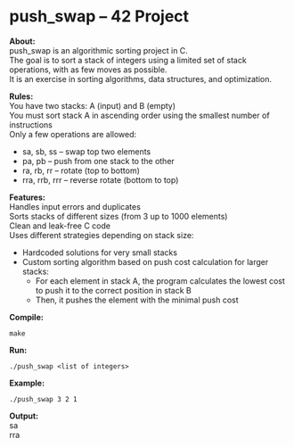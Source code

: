 # push_swap – 42 Project
**About:**<br/>
push_swap is an algorithmic sorting project in C.<br/>
The goal is to sort a stack of integers using a limited set of stack operations, with as few moves as possible.<br/>
It is an exercise in sorting algorithms, data structures, and optimization.<br/>

**Rules:**<br/>
You have two stacks: A (input) and B (empty)<br/>
You must sort stack A in ascending order using the smallest number of instructions<br/>
Only a few operations are allowed:
- sa, sb, ss – swap top two elements
- pa, pb – push from one stack to the other
- ra, rb, rr – rotate (top to bottom)
- rra, rrb, rrr – reverse rotate (bottom to top)

**Features:**<br/>
Handles input errors and duplicates<br/>
Sorts stacks of different sizes (from 3 up to 1000 elements)<br/>
Clean and leak-free C code<br/>
Uses different strategies depending on stack size:<br/>
- Hardcoded solutions for very small stacks
- Custom sorting algorithm based on push cost calculation for larger stacks:
    - For each element in stack A, the program calculates the lowest cost to push it to the correct position in stack B
    - Then, it pushes the element with the minimal push cost

**Compile:**<br/>

    make

**Run:**<br/>

    ./push_swap <list of integers>

**Example:**<br/>

    ./push_swap 3 2 1

**Output:**<br/>
sa<br/>
rra<br/>
